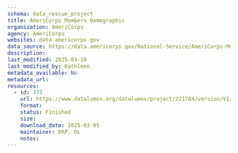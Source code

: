 ```yaml
---
schema: data_rescue_project 
title: AmeriCorps Members Demographic
organization: AmeriCorps
agency: AmeriCorps
websites: data.americorps.gov
data_source: https://data.americorps.gov/National-Service/AmeriCorps-Members-Demographic/2ca3-89j5/about_data
description: 
last_modified: 2025-03-10
last_modified_by: Kathleen
metadata_available: No
metadata_url: 
resources:
  - id: 373
    url: https://www.datalumos.org/datalumos/project/221704/version/V1/view
    format: 
    status: Finished
    size: 
    download_date: 2025-03-05
    maintainer: DRP, DL
    notes: 
---
```

